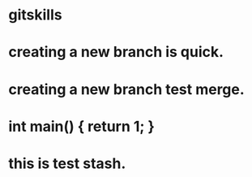 # gitskills
# creating a new branch is quick.
# creating a new branch test merge.
# int main() { return 1; }
# this is test stash.